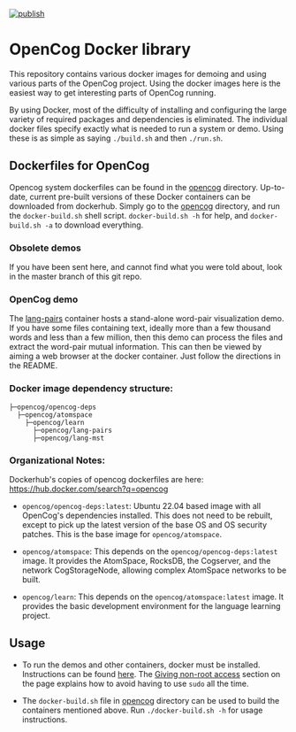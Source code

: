 [![publish](https://github.com/opencog/docker/actions/workflows/publish-images.yml/badge.svg)](https://github.com/opencog/docker/actions)

# OpenCog Docker library
This repository contains various docker images for demoing and using
various parts of the OpenCog project. Using the docker images here is
the easiest way to get interesting parts of OpenCog running.

By using Docker, most of the difficulty of installing and configuring
the large variety of required packages and dependencies is eliminated.
The individual docker files specify exactly what is needed to run a
system or demo.  Using these is as simple as saying `./build.sh` and
then `./run.sh`.

## Dockerfiles for OpenCog
Opencog system dockerfiles can be found in the [opencog](opencog)
directory. Up-to-date, current pre-built versions of these Docker
containers can be downloaded from dockerhub. Simply go to the
[opencog](opencog) directory, and run the `docker-build.sh` shell
script. `docker-build.sh -h` for help, and `docker-build.sh -a`
to download everything.

### Obsolete demos
If you have been sent here, and cannot find what you were told about,
look in the master branch of this git repo.

### OpenCog demo
The [lang-pairs](opencog/lang-pairs) container hosts a stand-alone
word-pair visualization demo. If you have some files containing
text, ideally more than a few thousand words and less than a few
million, then this demo can process the files and extract the
word-pair mutual information. This can then be viewed by aiming
a web browser at the docker container. Just follow the directions
in the README.

### Docker image dependency structure:

    ├─opencog/opencog-deps
      ├─opencog/atomspace
        ├─opencog/learn
          ├─opencog/lang-pairs
          ├─opencog/lang-mst

### Organizational Notes:
Dockerhub's copies of opencog dockerfiles are here:
https://hub.docker.com/search?q=opencog

* `opencog/opencog-deps:latest`: Ubuntu 22.04 based image with all
   OpenCog's dependencies installed. This does not need to be rebuilt,
   except to pick up the latest version of the base OS and OS security
   patches. This is the base image for `opencog/atomspace`.

* `opencog/atomspace`: This depends on the `opencog/opencog-deps:latest`
  image. It provides the AtomSpace, RocksDB, the Cogserver, and the
  network CogStorageNode, allowing complex AtomSpace networks to
  be built.

* `opencog/learn`: This depends on the `opencog/atomspace:latest`
  image. It provides the basic development environment for the
  language learning project.

## Usage
* To run the demos and other containers, docker must be installed.
  Instructions can be found [here](https://docs.docker.com/installation/).
  The [Giving non-root access](https://docs.docker.com/installation/ubuntulinux/#giving-non-root-access)
  section on the page explains how to avoid having to use `sudo` all the time.

* The `docker-build.sh` file in [opencog](opencog) directory can be used
  to build the containers mentioned above.  Run `./docker-build.sh -h`
  for usage instructions.
